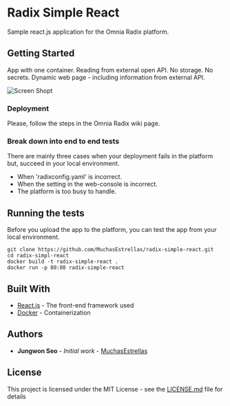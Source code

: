 # Radix Simple React

Sample react.js application for the Omnia Radix platform.

## Getting Started

App with one container. Reading from external open API. No storage. No secrets. Dynamic web page - including information from external API.

![Screen Shopt](./image/screenshot.png?raw=true "Screen Shot")
### Deployment

Please, follow the steps in the Omnia Radix wiki page.



### Break down into end to end tests

There are mainly three cases when your deployment fails in the platform but, succeed in your local environment.
  * When 'radixconfig.yaml' is incorrect.
  * When the setting in the web-console is incorrect.
  * The platform is too busy to handle.


## Running the tests

Before you upload the app to the platform, you can test the app from your local environment.

```
git clone https://github.com/MuchasEstrellas/radix-simple-react.git
cd radix-simpl-react
docker build -t radix-simple-react .
docker run -p 80:80 radix-simple-react
```

## Built With

* [React.js](https://reactjs.org/) - The front-end framework used
* [Docker](https://www.docker.com/) -  Containerization



## Authors

* **Jungwon Seo** - *Initial work* - [MuchasEstrellas](https://github.com/MuchasEstrellas)


## License

This project is licensed under the MIT License - see the [LICENSE.md](LICENSE.md) file for details
